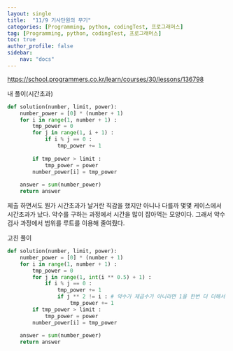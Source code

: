 ```yaml
---
layout: single
title:  "11/9 기사단원의 무기"
categories: [Programming, python, codingTest, 프로그래머스]
tag: [Programming, python, codingTest, 프로그래머스]
toc: true
author_profile: false
sidebar:
    nav: "docs"
---
```


https://school.programmers.co.kr/learn/courses/30/lessons/136798

내 풀이(시간초과)

```python
def solution(number, limit, power):
    number_power = [0] * (number + 1)
    for i in range(1, number + 1) :
        tmp_power = 0
        for j in range(1, i + 1) :
            if i % j == 0 :
                tmp_power += 1
                
        if tmp_power > limit :
            tmp_power = power
        number_power[i] = tmp_power
    
    answer = sum(number_power)
    return answer
```

제출 하면서도 뭔가 시간초과가 날거란 직감을 했지만 아니나 다를까 몇몇 케이스에서 시간초과가 났다. 약수를 구하는 과정에서 시간을 많이 잡아먹는 모양이다. 그래서 약수 검사 과정에서 범위를 루트를 이용해 줄여줬다.



고친 풀이

```python
def solution(number, limit, power):
    number_power = [0] * (number + 1)
    for i in range(1, number + 1) :
        tmp_power = 0
        for j in range(1, int(i ** 0.5) + 1) :
            if i % j == 0 :
                tmp_power += 1
                if j ** 2 != i : # 약수가 제곱수가 아니라면 1을 한번 더 더해서 짝지어진 다른 약수를 카운트한다.
                    tmp_power += 1
        if tmp_power > limit :
            tmp_power = power
        number_power[i] = tmp_power
    
    answer = sum(number_power)
    return answer
```

